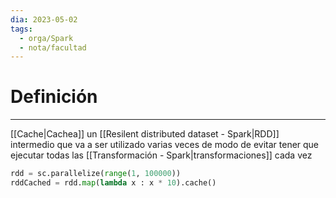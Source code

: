 ```yaml
---
dia: 2023-05-02
tags:
  - orga/Spark
  - nota/facultad
---
```

# Definición
---
[[Cache|Cachea]] un [[Resilent distributed dataset - Spark|RDD]] intermedio que va a ser utilizado varias veces de modo de evitar tener que ejecutar todas las [[Transformación - Spark|transformaciones]] cada vez

``` python
rdd = sc.parallelize(range(1, 100000))
rddCached = rdd.map(lambda x : x * 10).cache()
```